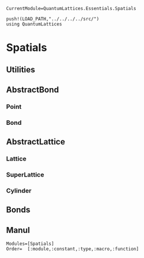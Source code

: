 ```@meta
CurrentModule=QuantumLattices.Essentials.Spatials
```

```@setup spatials
push!(LOAD_PATH,"../../../../src/")
using QuantumLattices
```

# Spatials

## Utilities

## AbstractBond

### Point

### Bond

## AbstractLattice

### Lattice

### SuperLattice

### Cylinder

## Bonds

## Manul

```@autodocs
Modules=[Spatials]
Order=  [:module,:constant,:type,:macro,:function]
```
